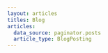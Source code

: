 ```yaml
---
layout: articles
titles: Blog
articles:
  data_source: paginator.posts
  article_type: BlogPosting
---
```






